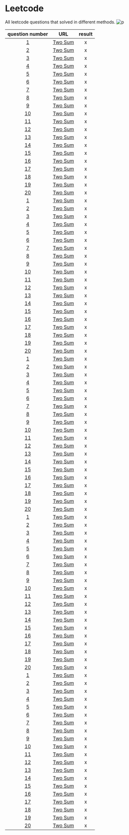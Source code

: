 # Leetcode
All leetcode questions that solved in different methods.
![p](https://raw.githubusercontent.com/basicExploration/Demos/master/donate.png)

|question number|URL|result|
|:---:|:---:|:---:|
|[1](./1.md)|[Two Sum](https://leetcode-cn.com/problems/two-sum/)|x|
|[2](./2.md)|[Two Sum](https://leetcode-cn.com/problems/two-sum/)|x|
|[3](./3.md)|[Two Sum](https://leetcode-cn.com/problems/two-sum/)|x|
|[4](./4.md)|[Two Sum](https://leetcode-cn.com/problems/two-sum/)|x|
|[5](./5.md)|[Two Sum](https://leetcode-cn.com/problems/two-sum/)|x|
|[6](./6.md)|[Two Sum](https://leetcode-cn.com/problems/two-sum/)|x|
|[7](./7.md)|[Two Sum](https://leetcode-cn.com/problems/two-sum/)|x|
|[8](./8.md)|[Two Sum](https://leetcode-cn.com/problems/two-sum/)|x|
|[9](./9.md)|[Two Sum](https://leetcode-cn.com/problems/two-sum/)|x|
|[10](./10.md)|[Two Sum](https://leetcode-cn.com/problems/two-sum/)|x|
|[11](./11.md)|[Two Sum](https://leetcode-cn.com/problems/two-sum/)|x|
|[12](./12.md)|[Two Sum](https://leetcode-cn.com/problems/two-sum/)|x|
|[13](./13.md)|[Two Sum](https://leetcode-cn.com/problems/two-sum/)|x|
|[14](./14.md)|[Two Sum](https://leetcode-cn.com/problems/two-sum/)|x|
|[15](./15.md)|[Two Sum](https://leetcode-cn.com/problems/two-sum/)|x|
|[16](./16.md)|[Two Sum](https://leetcode-cn.com/problems/two-sum/)|x|
|[17](./17.md)|[Two Sum](https://leetcode-cn.com/problems/two-sum/)|x|
|[18](./18.md)|[Two Sum](https://leetcode-cn.com/problems/two-sum/)|x|
|[19](./19.md)|[Two Sum](https://leetcode-cn.com/problems/two-sum/)|x|
|[20](./20.md)|[Two Sum](https://leetcode-cn.com/problems/two-sum/)|x|
|[1](./21.md)|[Two Sum](https://leetcode-cn.com/problems/two-sum/)|x|
|[2](./22.md)|[Two Sum](https://leetcode-cn.com/problems/two-sum/)|x|
|[3](./23.md)|[Two Sum](https://leetcode-cn.com/problems/two-sum/)|x|
|[4](./24.md)|[Two Sum](https://leetcode-cn.com/problems/two-sum/)|x|
|[5](./25.md)|[Two Sum](https://leetcode-cn.com/problems/two-sum/)|x|
|[6](./26.md)|[Two Sum](https://leetcode-cn.com/problems/two-sum/)|x|
|[7](./27.md)|[Two Sum](https://leetcode-cn.com/problems/two-sum/)|x|
|[8](./28.md)|[Two Sum](https://leetcode-cn.com/problems/two-sum/)|x|
|[9](./29.md)|[Two Sum](https://leetcode-cn.com/problems/two-sum/)|x|
|[10](./30.md)|[Two Sum](https://leetcode-cn.com/problems/two-sum/)|x|
|[11](./31.md)|[Two Sum](https://leetcode-cn.com/problems/two-sum/)|x|
|[12](./32.md)|[Two Sum](https://leetcode-cn.com/problems/two-sum/)|x|
|[13](./33.md)|[Two Sum](https://leetcode-cn.com/problems/two-sum/)|x|
|[14](./34.md)|[Two Sum](https://leetcode-cn.com/problems/two-sum/)|x|
|[15](./35.md)|[Two Sum](https://leetcode-cn.com/problems/two-sum/)|x|
|[16](./36.md)|[Two Sum](https://leetcode-cn.com/problems/two-sum/)|x|
|[17](./37.md)|[Two Sum](https://leetcode-cn.com/problems/two-sum/)|x|
|[18](./38.md)|[Two Sum](https://leetcode-cn.com/problems/two-sum/)|x|
|[19](./39.md)|[Two Sum](https://leetcode-cn.com/problems/two-sum/)|x|
|[20](./40.md)|[Two Sum](https://leetcode-cn.com/problems/two-sum/)|x|
|[1](./41.md)|[Two Sum](https://leetcode-cn.com/problems/two-sum/)|x|
|[2](./42.md)|[Two Sum](https://leetcode-cn.com/problems/two-sum/)|x|
|[3](./43.md)|[Two Sum](https://leetcode-cn.com/problems/two-sum/)|x|
|[4](./44.md)|[Two Sum](https://leetcode-cn.com/problems/two-sum/)|x|
|[5](./45.md)|[Two Sum](https://leetcode-cn.com/problems/two-sum/)|x|
|[6](./46.md)|[Two Sum](https://leetcode-cn.com/problems/two-sum/)|x|
|[7](./47.md)|[Two Sum](https://leetcode-cn.com/problems/two-sum/)|x|
|[8](./48.md)|[Two Sum](https://leetcode-cn.com/problems/two-sum/)|x|
|[9](./49.md)|[Two Sum](https://leetcode-cn.com/problems/two-sum/)|x|
|[10](./50.md)|[Two Sum](https://leetcode-cn.com/problems/two-sum/)|x|
|[11](./51.md)|[Two Sum](https://leetcode-cn.com/problems/two-sum/)|x|
|[12](./52.md)|[Two Sum](https://leetcode-cn.com/problems/two-sum/)|x|
|[13](./53.md)|[Two Sum](https://leetcode-cn.com/problems/two-sum/)|x|
|[14](./54.md)|[Two Sum](https://leetcode-cn.com/problems/two-sum/)|x|
|[15](./55.md)|[Two Sum](https://leetcode-cn.com/problems/two-sum/)|x|
|[16](./56.md)|[Two Sum](https://leetcode-cn.com/problems/two-sum/)|x|
|[17](./57.md)|[Two Sum](https://leetcode-cn.com/problems/two-sum/)|x|
|[18](./58.md)|[Two Sum](https://leetcode-cn.com/problems/two-sum/)|x|
|[19](./59.md)|[Two Sum](https://leetcode-cn.com/problems/two-sum/)|x|
|[20](./60.md)|[Two Sum](https://leetcode-cn.com/problems/two-sum/)|x|
|[1](./61.md)|[Two Sum](https://leetcode-cn.com/problems/two-sum/)|x|
|[2](.62.md)|[Two Sum](https://leetcode-cn.com/problems/two-sum/)|x|
|[3](.63.md)|[Two Sum](https://leetcode-cn.com/problems/two-sum/)|x|
|[4](./64.md)|[Two Sum](https://leetcode-cn.com/problems/two-sum/)|x|
|[5](./65.md)|[Two Sum](https://leetcode-cn.com/problems/two-sum/)|x|
|[6](./66.md)|[Two Sum](https://leetcode-cn.com/problems/two-sum/)|x|
|[7](./67.md)|[Two Sum](https://leetcode-cn.com/problems/two-sum/)|x|
|[8](./68.md)|[Two Sum](https://leetcode-cn.com/problems/two-sum/)|x|
|[9](./69.md)|[Two Sum](https://leetcode-cn.com/problems/two-sum/)|x|
|[10](./70.md)|[Two Sum](https://leetcode-cn.com/problems/two-sum/)|x|
|[11](./71.md)|[Two Sum](https://leetcode-cn.com/problems/two-sum/)|x|
|[12](./72.md)|[Two Sum](https://leetcode-cn.com/problems/two-sum/)|x|
|[13](./73.md)|[Two Sum](https://leetcode-cn.com/problems/two-sum/)|x|
|[14](./74.md)|[Two Sum](https://leetcode-cn.com/problems/two-sum/)|x|
|[15](./75.md)|[Two Sum](https://leetcode-cn.com/problems/two-sum/)|x|
|[16](./76.md)|[Two Sum](https://leetcode-cn.com/problems/two-sum/)|x|
|[17](./77.md)|[Two Sum](https://leetcode-cn.com/problems/two-sum/)|x|
|[18](./78.md)|[Two Sum](https://leetcode-cn.com/problems/two-sum/)|x|
|[19](./79.md)|[Two Sum](https://leetcode-cn.com/problems/two-sum/)|x|
|[20](./80.md)|[Two Sum](https://leetcode-cn.com/problems/two-sum/)|x|
|[1](./81.md)|[Two Sum](https://leetcode-cn.com/problems/two-sum/)|x|
|[2](./82.md)|[Two Sum](https://leetcode-cn.com/problems/two-sum/)|x|
|[3](./83.md)|[Two Sum](https://leetcode-cn.com/problems/two-sum/)|x|
|[4](./84.md)|[Two Sum](https://leetcode-cn.com/problems/two-sum/)|x|
|[5](./85.md)|[Two Sum](https://leetcode-cn.com/problems/two-sum/)|x|
|[6](./86.md)|[Two Sum](https://leetcode-cn.com/problems/two-sum/)|x|
|[7](./87.md)|[Two Sum](https://leetcode-cn.com/problems/two-sum/)|x|
|[8](./88.md)|[Two Sum](https://leetcode-cn.com/problems/two-sum/)|x|
|[9](./89.md)|[Two Sum](https://leetcode-cn.com/problems/two-sum/)|x|
|[10](./90.md)|[Two Sum](https://leetcode-cn.com/problems/two-sum/)|x|
|[11](./91.md)|[Two Sum](https://leetcode-cn.com/problems/two-sum/)|x|
|[12](./92.md)|[Two Sum](https://leetcode-cn.com/problems/two-sum/)|x|
|[13](./93.md)|[Two Sum](https://leetcode-cn.com/problems/two-sum/)|x|
|[14](./94.md)|[Two Sum](https://leetcode-cn.com/problems/two-sum/)|x|
|[15](./95.md)|[Two Sum](https://leetcode-cn.com/problems/two-sum/)|x|
|[16](./96.md)|[Two Sum](https://leetcode-cn.com/problems/two-sum/)|x|
|[17](./97.md)|[Two Sum](https://leetcode-cn.com/problems/two-sum/)|x|
|[18](./98.md)|[Two Sum](https://leetcode-cn.com/problems/two-sum/)|x|
|[19](./99.md)|[Two Sum](https://leetcode-cn.com/problems/two-sum/)|x|
|[20](./100.md)|[Two Sum](https://leetcode-cn.com/problems/two-sum/)|x|
